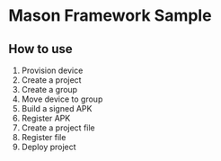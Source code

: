 # Mason Framework Sample
## How to use
1. Provision device
1. Create a project
1. Create a group
1. Move device to group
1. Build a signed APK
1. Register APK
1. Create a project file
1. Register file
1. Deploy project